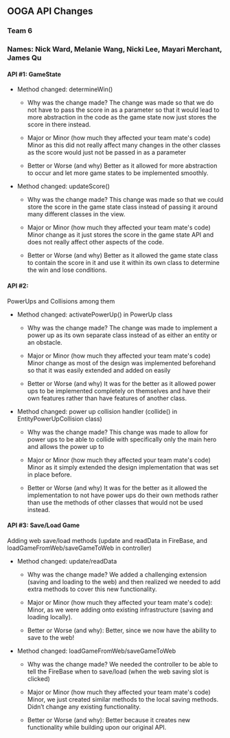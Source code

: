 ## OOGA API Changes
### Team 6
### Names: Nick Ward, Melanie Wang, Nicki Lee, Mayari Merchant, James Qu


#### API #1: GameState

* Method changed: determineWin()

    * Why was the change made?
      The change was made so that we do not have to pass the score in as a parameter so that it would lead to more abstraction in the code as the game state now just stores the score in there instead.

    * Major or Minor (how much they affected your team mate's code)
      Minor as this did not really affect many changes in the other classes as the score would just not be passed in as a parameter

    * Better or Worse (and why)
      Better as it allowed for more abstraction to occur and let more game states to be implemented smoothly.


* Method changed: updateScore()

    * Why was the change made?
      This change was made so that we could store the score in the game state class instead of passing it around many different classes in the view.

    * Major or Minor (how much they affected your team mate's code)
      Minor change as it just stores the score in the game state API and does not really affect other aspects of the code.

    * Better or Worse (and why)
      Better as it allowed the game state class to contain the score in it and use it within its own class to determine the win and lose conditions.


#### API #2:
PowerUps and Collisions among them

* Method changed: activatePowerUp() in PowerUp class

    * Why was the change made?
      The change was made to implement a power up as its own separate class instead of as either an entity or an obstacle.

    * Major or Minor (how much they affected your team mate's code)
      Minor change as most of the design was implemented beforehand so that it was easily extended and added on easily

    * Better or Worse (and why)
      It was for the better as it allowed power ups to be implemented completely on themselves and have their own features rather than have features of another class.


* Method changed: power up collision handler (collide() in EntityPowerUpCollision class)

    * Why was the change made?
      This change was made to allow for power ups to be able to collide with specifically only the main hero and allows the power up to

    * Major or Minor (how much they affected your team mate's code)
      Minor as it simply extended the design implementation that was set in place before.

    * Better or Worse (and why)
      It was for the better as it allowed the implementation to not have power ups do their own methods rather than use the methods of other classes that would not be used instead.


#### API #3: Save/Load Game
Adding web save/load methods (update and readData in FireBase, and loadGameFromWeb/saveGameToWeb in controller)

* Method changed: update/readData

    * Why was the change made? We added a challenging extension (saving and loading to the web) and then realized we needed to add extra methods to cover this new functionality.

    * Major or Minor (how much they affected your team mate's code): Minor, as we were adding onto existing infrastructure (saving and loading locally).

    * Better or Worse (and why): Better, since we now have the ability to save to the web!


* Method changed: loadGameFromWeb/saveGameToWeb

    * Why was the change made? We needed the controller to be able to tell the FireBase when to save/load (when the web saving slot is clicked)

    * Major or Minor (how much they affected your team mate's code) Minor, we just created similar methods to the local saving methods. Didn’t change any existing functionality.

    * Better or Worse (and why): Better because it creates new functionality while building upon our original API. 

